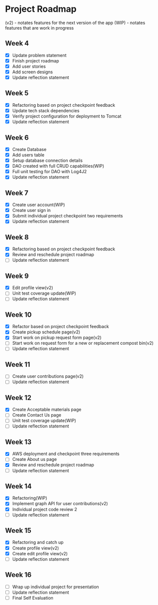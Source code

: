 # Project Roadmap

(v2) - notates features for the next version of the app
(WIP) - notates features that are work in progress 

## Week 4 
- [x] Update problem statement
- [x] Finish project roadmap
- [x] Add user stories
- [x] Add screen designs
- [x] Update reflection statement

## Week 5
- [x] Refactoring based on project checkpoint feedback
- [x] Update tech stack dependencies
- [x] Verify project configuration for deployment to Tomcat
- [x] Update reflection statement
 
## Week 6
- [x] Create Database
- [x] Add users table
- [x] Setup database connection details
- [x] DAO created with full CRUD capabilities(WIP)
- [x] Full unit testing for DAO with Log4J2
- [x] Update reflection statement

## Week 7 
- [x] Create user account(WIP)
- [x] Create user sign in
- [x] Submit individual project checkpoint two requirements
- [x] Update reflection statement

## Week 8 
- [x] Refactoring based on project checkpoint feedback
- [x] Review and reschedule project roadmap
- [ ] Update reflection statement

## Week 9
- [x] Edit profile view(v2)
- [ ] Unit test coverage update(WIP) 
- [ ] Update reflection statement

## Week 10
- [x] Refactor based on project checkpoint feedback
- [x] Create pickup schedule page(v2)
- [x] Start work on pickup request form page(v2)
- [ ] Start work on request form for a new or replacement compost bin(v2)
- [ ] Update reflection statement

## Week 11 
- [ ] Create user contributions page(v2)
- [ ] Update reflection statement

## Week 12
- [x] Create Acceptable materials page
- [ ] Create Contact Us page
- [ ] Unit test coverage update(WIP)
- [ ] Update reflection statement

## Week 13
- [x] AWS deployment and checkpoint three requirements
- [ ] Create About us page
- [x] Review and reschedule project roadmap
- [ ] Update reflection statement

## Week 14
- [x] Refactoring(WIP)
- [x] Implement graph API for user contributions(v2)
- [x] Individual project code review 2
- [ ] Update reflection statement

## Week 15
- [x] Refactoring and catch up
- [x] Create profile view(v2)
- [x] Create edit profile view(v2)
- [ ] Update reflection statement

## Week 16
- [ ] Wrap up individual project for presentation
- [ ] Update reflection statement
- [ ] Final Self Evaluation